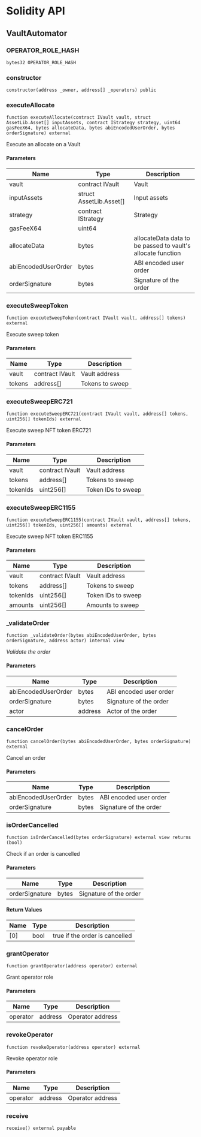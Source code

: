 # Solidity API

## VaultAutomator

### OPERATOR_ROLE_HASH

```solidity
bytes32 OPERATOR_ROLE_HASH
```

### constructor

```solidity
constructor(address _owner, address[] _operators) public
```

### executeAllocate

```solidity
function executeAllocate(contract IVault vault, struct AssetLib.Asset[] inputAssets, contract IStrategy strategy, uint64 gasFeeX64, bytes allocateData, bytes abiEncodedUserOrder, bytes orderSignature) external
```

Execute an allocate on a Vault

#### Parameters

| Name | Type | Description |
| ---- | ---- | ----------- |
| vault | contract IVault | Vault |
| inputAssets | struct AssetLib.Asset[] | Input assets |
| strategy | contract IStrategy | Strategy |
| gasFeeX64 | uint64 |  |
| allocateData | bytes | allocateData data to be passed to vault's allocate function |
| abiEncodedUserOrder | bytes | ABI encoded user order |
| orderSignature | bytes | Signature of the order |

### executeSweepToken

```solidity
function executeSweepToken(contract IVault vault, address[] tokens) external
```

Execute sweep token

#### Parameters

| Name | Type | Description |
| ---- | ---- | ----------- |
| vault | contract IVault | Vault address |
| tokens | address[] | Tokens to sweep |

### executeSweepERC721

```solidity
function executeSweepERC721(contract IVault vault, address[] tokens, uint256[] tokenIds) external
```

Execute sweep NFT token ERC721

#### Parameters

| Name | Type | Description |
| ---- | ---- | ----------- |
| vault | contract IVault | Vault address |
| tokens | address[] | Tokens to sweep |
| tokenIds | uint256[] | Token IDs to sweep |

### executeSweepERC1155

```solidity
function executeSweepERC1155(contract IVault vault, address[] tokens, uint256[] tokenIds, uint256[] amounts) external
```

Execute sweep NFT token ERC1155

#### Parameters

| Name | Type | Description |
| ---- | ---- | ----------- |
| vault | contract IVault | Vault address |
| tokens | address[] | Tokens to sweep |
| tokenIds | uint256[] | Token IDs to sweep |
| amounts | uint256[] | Amounts to sweep |

### _validateOrder

```solidity
function _validateOrder(bytes abiEncodedUserOrder, bytes orderSignature, address actor) internal view
```

_Validate the order_

#### Parameters

| Name | Type | Description |
| ---- | ---- | ----------- |
| abiEncodedUserOrder | bytes | ABI encoded user order |
| orderSignature | bytes | Signature of the order |
| actor | address | Actor of the order |

### cancelOrder

```solidity
function cancelOrder(bytes abiEncodedUserOrder, bytes orderSignature) external
```

Cancel an order

#### Parameters

| Name | Type | Description |
| ---- | ---- | ----------- |
| abiEncodedUserOrder | bytes | ABI encoded user order |
| orderSignature | bytes | Signature of the order |

### isOrderCancelled

```solidity
function isOrderCancelled(bytes orderSignature) external view returns (bool)
```

Check if an order is cancelled

#### Parameters

| Name | Type | Description |
| ---- | ---- | ----------- |
| orderSignature | bytes | Signature of the order |

#### Return Values

| Name | Type | Description |
| ---- | ---- | ----------- |
| [0] | bool | true if the order is cancelled |

### grantOperator

```solidity
function grantOperator(address operator) external
```

Grant operator role

#### Parameters

| Name | Type | Description |
| ---- | ---- | ----------- |
| operator | address | Operator address |

### revokeOperator

```solidity
function revokeOperator(address operator) external
```

Revoke operator role

#### Parameters

| Name | Type | Description |
| ---- | ---- | ----------- |
| operator | address | Operator address |

### receive

```solidity
receive() external payable
```

